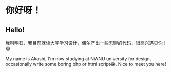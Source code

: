  # 你好呀！
 ## Hello!

 我叫明石，我目前就读大学学习设计，偶尔产出一些无聊的代码，很高兴遇见你！😂
 
 My name is Akashi, I'm now studying at NWNU university for design, occasionally write some boring php or html script😂. Nice to meet you here!
